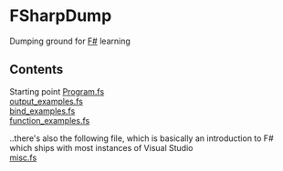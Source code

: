 # FSharpDump
Dumping ground for [F#](https://fsharp.org/) learning

## Contents

Starting point
[Program.fs](https://github.com/James-P-D/FSharpDump/blob/master/src/ConsoleApp/ConsoleApp/Program.fs)  
[output_examples.fs](https://github.com/James-P-D/FSharpDump/blob/master/src/ConsoleApp/ConsoleApp/output_examples.fs)  
[bind_examples.fs](https://github.com/James-P-D/FSharpDump/blob/master/src/ConsoleApp/ConsoleApp/bind_examples.fs)  
[function_examples.fs](https://github.com/James-P-D/FSharpDump/blob/master/src/ConsoleApp/ConsoleApp/function_examples.fs)  

..there's also the following file, which is basically an introduction to F# which ships with most instances of Visual Studio  
[misc.fs](https://github.com/James-P-D/FSharpDump/blob/master/src/misc.fs)  

